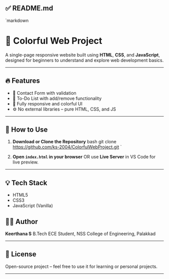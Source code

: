 ## ✅ README.md

`markdown
# 🌈 Colorful Web Project

A single-page responsive website built using **HTML**, **CSS**, and **JavaScript**, designed for beginners to understand and explore web development basics.

---

## 🔥 Features

- 📨 Contact Form with validation
- 📝 To-Do List with add/remove functionality
- 🎨 Fully responsive and colorful UI
- ⚙ No external libraries – pure HTML, CSS, and JS

---

## 📁 How to Use

1. **Download or Clone the Repository**
   bash
   git clone https://github.com/ks-2004/ColorfulWebProject.git
`

2. **Open `index.html` in your browser**
   OR use **Live Server** in VS Code for live preview.

---

## 💡 Tech Stack

* HTML5
* CSS3
* JavaScript (Vanilla)


## 🙋‍♀ Author

**Keerthana S**
B.Tech ECE Student, NSS College of Engineering, Palakkad

---

## 📄 License

Open-source project – feel free to use it for learning or personal projects.

---
